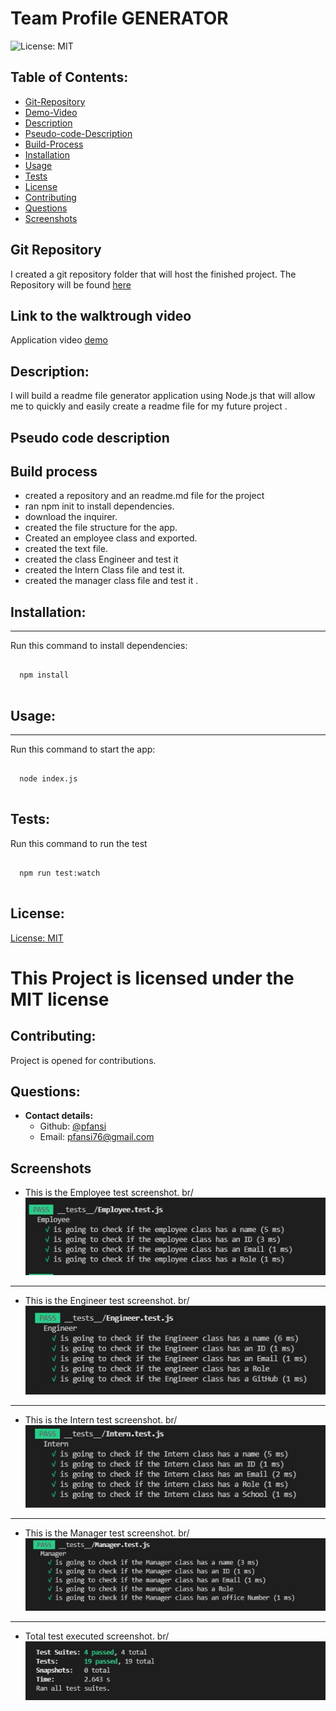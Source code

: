 # Team Profile GENERATOR

![License: MIT](https://img.shields.io/badge/License-MIT-blue)

## Table of Contents:

- [Git-Repository](#git-repository)
- [Demo-Video](#walktrough-video)
- [Description](#description)
- [Pseudo-code-Description](#pseudo-code-description)
- [Build-Process](#build-process)
- [Installation](#installation)
- [Usage](#usage)
- [Tests](#tests)
- [License](#license)
- [Contributing](#contributing)
- [Questions](#questions)
- [Screenshots](#screenshots)

## Git Repository

I created a git repository folder that will host the finished project. The Repository will be found [here](https://github.com/pfansi/team-profile-generator)

## Link to the walktrough video

Application video [demo]()

## Description:

I will build a readme file generator application using Node.js that will allow me to quickly and easily create a readme file for my future project .

## Pseudo code description

## Build process

- created a repository and an readme.md file for the project
- ran npm init to install dependencies.
- download the inquirer.
- created the file structure for the app.
- Created an employee class and exported.
- created the text file.
- created the class Engineer and test it
- created the Intern Class file and test it.
- created the manager class file and test it .

## Installation:

---

Run this command to install dependencies:

  <pre><code>
  npm install
  </code></pre>

## Usage:

---

Run this command to start the app:

  <pre><code>
  node index.js
  </code></pre>

## Tests:

Run this command to run the test

<pre><code>
  npm run test:watch
  </code></pre>

## License:

[License: MIT](https://opensource.org/licenses/MIT)

# This Project is licensed under the MIT license

## Contributing:

Project is opened for contributions.

## Questions:

- **Contact details:**
  - Github: [@pfansi](https://github.com/pfansi)
  - Email: pfansi76@gmail.com

## Screenshots

- This is the Employee test screenshot. br/
  ![screenshot](./src/utils/employee_test.JPG)

---

- This is the Engineer test screenshot. br/
  ![screenshot](./src/utils/engineer_test.JPG)

---

- This is the Intern test screenshot. br/
  ![screenshot](./src/utils/intern_test.JPG)

---

- This is the Manager test screenshot. br/
  ![screenshot](./src/utils/manager_test.JPG)

---

- Total test executed screenshot. br/
  ![screenshot](./src/utils/total_test.JPG)
